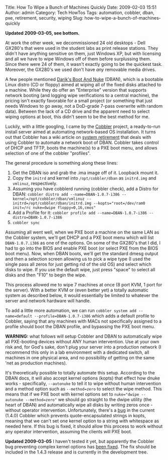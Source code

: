 Title: How To Wipe a Bunch of Machines Quickly
Date: 2009-02-03 15:51
Author: admin
Category: Tech HowTos
Tags: automation, cobbler, dban, pxe, retirement, security, wiping
Slug: how-to-wipe-a-bunch-of-machines-quickly

**Updated 2009-03-05, see bottom.**

At work the other week, we decommissioned 24 old desktops - Dell GX280's
that were used in the student labs as print release stations. They
didn't have anything sensitive on them, just Windows XP, but with
licensing and all we have to wipe Windows off of them before surplussing
them. Since there were 24 of them, it wasn't exactly going to be the
quickest task. Moreover, the GX280's we used don't have *any* removable
media drives.

A few people mentioned [Darik's Boot And Nuke](http://www.dban.org/)
(DBAN), which is a bootable Linux distro (CD or floppy) aimed at wiping
all of the fixed disks attached to a machine. While they do offer an
"Enterprise" version that supports network booting (and logging wipe
verifications to a central machine), the pricing isn't exactly favorable
for a small project (or something that just needs Windows to go away,
not a DoD-grade 7-pass overwrite with random data). Between the lack of
a CD drive and the apparent need to select wiping options at boot, this
didn't seem to be the best method for me.

Luckily, with a little googling, I came by the
[Cobbler](https://fedorahosted.org/cobbler/) project, a ready-to-run
install server aimed at automating network-based OS installation. It
turns out that Cobbler has a wiki article on [system
retirement](https://fedorahosted.org/cobbler/wiki/SystemRetirement) that
deals with using Cobbler to automate a network boot of DBAN. Cobbler
takes control of DHCP and TFTP, boots the machine(s) to a PXE boot menu,
and allows selection of one of the cobbler "profiles".

The general procedure is something along these lines:

1.  Get the DBAN iso and grab the .ima image off of it. Loopback mount
    it.
2.  Copy the `initrd` and kernel into `/opt/cobbler/dban` as
    `initrd.img` and `vmlinuz`, respectively.
3.  Assuming you have cobblerd running (cobbler check), add a Distro for
    DBAN:
    `cobbler distro add --name=DBAN-1.0.7-i386 --kernel=/opt/cobbler/dban/vmlinuz --initrd=/opt/cobbler/dban/initrd.img --kopts="root=/dev/ram0 init=/rc nuke=dwipe floppy=0,16,cmos"`
4.  Add a Profile for it:
    `cobbler profile add --name=DBAN-1.0.7-i386 --distro=DBAN-1.0.7-i386`
5.  `cobbler sync`

Assuming all went well, when we PXE boot a machine on the same LAN as
the Cobbler system, we'll get DHCP and a PXE boot menu which will list
`DBAN-1.0.7.i386` as one of the options. On some of the GX280's that I
did, I had to go into the BIOS and enable PXE boot (or select PXE from
the BIOS boot menu). Now, when DBAN boots, we'll get the standard dmesg
output and then a selection screen allowing us to pick a wipe type (I
used the single pass all zeros for just getting rid of the old OS) and
select which disks to wipe. If you use the default wipe, just press
"space" to select all disks and then "F10" to begin the wipe.

This process allowed me to wipe 7 machines at once (8 port KVM, 1 port
for the server). With a better KVM or (even better yet) a totally
automatic system as described below, it would essentially be limited to
whatever the server and network hardware will handle.

To add a little more automation, we can run
`cobbler system add --name=default --profile=DBAN-1.0.7-i386` which adds
a default profile to Cobbler, saying that any machines with MACs not
specifically assigned to a profile should boot the DBAN profile, and
bypassing the PXE boot menu.

**WARNING:** what follows will setup Cobbler and DBAN to automatically
wipe all PXE-booting devices without ANY human intervention. Use at your
own risk and, for God's sake, don't plug your server into a production
network (I recommend this only in a lab environment with a dedicated
switch, all machines in one physical area, and no possibility of getting
on the same 'net as production machines).

It's theoretically possible to totally automate this setup. According to
the DBAN docs, it will also accept kernel options (kopts) that effect
how dnuke works - specifically, `--autonuke` to tell it to wipe without
human intervention and a method option such as `--method=zero` to select
the wipe method. This means that if we PXE boot with kernel options set
to `nuke="dwipe --autonuke --method=zero"` we should go straight to the
dwipe utility (the heart of DBAN) and automatically wipe all disks by
writing zeros once - without operator intervention. Unfortunately,
there's a [bug](https://fedorahosted.org/cobbler/ticket/148) in the
current (1.4.0) Cobbler which prevents quote-encapsulated strings in
kopts, meaning that we can't set one kernel option to a string with
whitespace as needed here. If this bug is fixed, it should allow this
process to work without any operator intervention, assuming the clients
will PXE boot.

**Updated 2009-03-05** I haven't tested it yet, but apparently the
Cobbler bug preventing complex kernel options has [been
fixed](https://fedorahosted.org/pipermail/cobbler/2009-February/002874.html).
The fix should be included in the 1.4.3 release and is currently in the
development tree.
